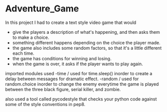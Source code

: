 # Adventure_Game
In this project I had to create a text style video game that would

- give the players a description of what's happening, and then asks them to make a choice.
- something different happens depending on the choice the player made. 
- the game also includes some random factors, so that it's a little different each time.
- the game has conditions for winning and losing.
- when the game is over, it asks if the player wants to play again.

imported modules used
-time / used for time.sleep() inorder to create a delay between messages for dramatic effect.
-random / used for random.choice inorder to change the enemy everytime the game is played between the three black figure, serial killer, and zombie.

also used a tool called pycodestyle that checks your python code against some of the style conventions in pep8.

